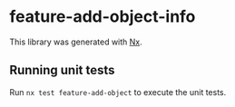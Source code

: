 # feature-add-object-info

This library was generated with [Nx](https://nx.dev).

## Running unit tests

Run `nx test feature-add-object` to execute the unit tests.
